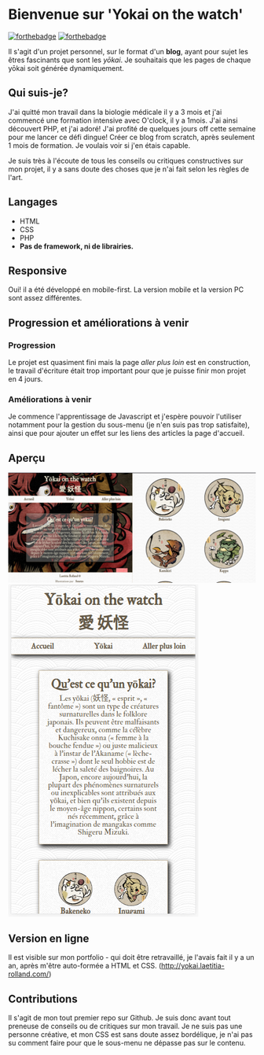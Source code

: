 # Bienvenue sur 'Yokai on the watch'

[![forthebadge](http://forthebadge.com/images/badges/built-with-love.svg)](http://forthebadge.com)  [![forthebadge](http://forthebadge.com/images/badges/powered-by-electricity.svg)](http://forthebadge.com)

Il s'agit d'un projet personnel, sur le format d'un **blog**, ayant pour sujet les êtres fascinants que sont les *yōkai*.
Je souhaitais que les pages de chaque yōkai soit générée dynamiquement.

## Qui suis-je?

J'ai quitté mon travail dans la biologie médicale il y a 3 mois et j'ai commencé une formation intensive avec O'clock, il y a 1mois.
J'ai ainsi découvert PHP, et j'ai adoré!
J'ai profité de quelques jours off cette semaine pour me lancer ce défi dingue! Créer ce blog from scratch, après seulement 1 mois de formation.
Je voulais voir si j'en étais capable.

Je suis très à l'écoute de tous les conseils ou critiques constructives sur mon projet, il y a sans doute des choses que je n'ai fait selon les règles de l'art.

## Langages

* HTML
* CSS
* PHP
* **Pas de framework, ni de librairies.**

## Responsive

Oui! il a été développé en mobile-first. La version mobile et la version PC sont assez différentes. 

## Progression et améliorations à venir
### Progression
Le projet est quasiment fini mais la page *aller plus loin* est en construction, le travail d'écriture était trop important pour que je puisse finir mon projet en 4 jours.

### Améliorations à venir
Je commence l'apprentissage de Javascript et j'espère pouvoir l'utiliser notamment pour la gestion du sous-menu (je n'en suis pas trop satisfaite), ainsi que pour ajouter un effet sur les liens des articles la page d'accueil.

## Aperçu

![capture écran pc version](images/yokaiscreen.png)                     ![capture écran mobile version](images/yokairesp.png)  

## Version en ligne

Il est visible sur mon portfolio - qui doit être retravaillé, je l'avais fait il y a un an, après m'être auto-formée a HTML et CSS.
(http://yokai.laetitia-rolland.com/)


## Contributions

Il s'agit de mon tout premier repo sur Github. Je suis donc avant tout preneuse de conseils ou de critiques sur mon travail.
Je ne suis pas une personne créative, et mon CSS est sans doute assez bordélique, je n'ai pas su comment faire pour que le sous-menu ne dépasse pas sur le contenu.